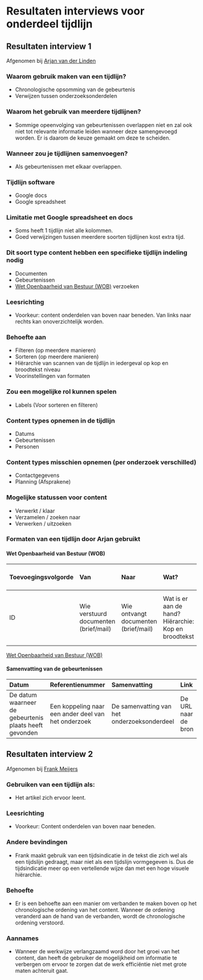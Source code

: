 # Resultaten interviews voor onderdeel tijdlijn

## Resultaten interview 1

Afgenomen bij [Arjan van der Linden](https://www.ftm.nl/auteur/arjan-van-der-linden)

### Waarom gebruik maken van een tijdlijn?
* Chronologische opsomming van de gebeurtenis
* Verwijzen tussen onderzoeksonderdelen


### Waarom het gebruik van meerdere tijdlijnen?
* Sommige opeenvolging van gebeurtenissen overlappen niet en zal ook niet tot relevante informatie leiden wanneer deze samengevoegd worden. Er is daarom de keuze gemaakt om deze te scheiden.

### Wanneer zou je tijdlijnen samenvoegen?
* Als gebeurtenissen met elkaar overlappen.

### Tijdlijn software
* Google docs
* Google spreadsheet

### Limitatie met Google spreadsheet en docs
* Soms heeft 1 tijdlijn niet alle kolommen.
* Goed verwijzingen tussen meerdere soorten tijdlijnen kost extra tijd.


### Dit soort type content hebben een specifieke tijdlijn indeling nodig 
* Documenten
* Gebeurtenissen
* [Wet Openbaarheid van Bestuur (WOB)](https://www.rijksoverheid.nl/onderwerpen/wet-openbaarheid-van-bestuur-wob/openbaarheid-van-overheidsinformatie) verzoeken


### Leesrichting
* Voorkeur: content onderdelen van boven naar beneden. Van links naar rechts kan onoverzichtelijk worden.


### Behoefte aan
* Filteren (op meerdere manieren)
* Sorteren (op meerdere manieren)
* Hiërarchie van scannen van de tijdlijn in iedergeval op kop en broodtekst niveau
* Voorinstellingen van formaten

### Zou een mogelijke rol kunnen spelen
* Labels (Voor sorteren en filteren)

### Content types opnemen in de tijdlijn
* Datums
* Gebeurtenissen
* Personen

### Content types misschien opnemen (per onderzoek verschilled)
* Contactgegevens
* Planning (Afsprakene)

### Mogelijke statussen voor content
* Verwerkt / klaar
* Verzamelen / zoeken naar
* Verwerken / uitzoeken

### Formaten van een tijdlijn door Arjan gebruikt

#### Wet Openbaarheid van Bestuur (WOB)
| Toevoegingsvolgorde | Van | Naar | Wat? | Functie in het onderzoek | Pagina | Datum |
| :--- | :--- | :--- | :--- | :--- | :--- | :--- |
| ID | Wie verstuurd documenten (brief/mail) | Wie ontvangt documenten (brief/mail) | Wat is er aan de hand? Hiërarchie: Kop en broodtekst | Op welke manier is deze informatie relevant voor het onderzoek? | Pagina nummer in het WOB verzoek | Verzenddatum |

[Wet Openbaarheid van Bestuur (WOB)](https://www.rijksoverheid.nl/onderwerpen/wet-openbaarheid-van-bestuur-wob/openbaarheid-van-overheidsinformatie)


#### Samenvatting van de gebeurtenissen

| Datum | Referentienummer | Samenvatting | Link |
| :--- | :--- | :--- | :--- | 
| De datum waarneer de gebeurtenis plaats heeft gevonden | Een koppeling naar een ander deel van het onderzoek | De samenvatting van het onderzoeksonderdeel | De URL naar de bron |



## Resultaten interview 2

Afgenomen bij [Frank Meijers](https://www.ftm.nl/auteur/frank-meijer)



### Gebruiken van een tijdlijn als:
* Het artikel zich ervoor leent.

### Leesrichting
* Voorkeur: Content onderdelen van boven naar beneden.


### Andere bevindingen
* Frank maakt gebruik van een tijdsindicatie in de tekst die zich wel als een tijdslijn gedraagt, maar niet als een tijdslijn vormgegeven is. Dus de tijdsindicatie meer op een vertellende wijze dan met een hoge visuele hiërarchie.


### Behoefte
* Er is een behoefte aan een manier om verbanden te maken boven op het chronologische ordening van het content. Wanneer de ordening veranderd aan de hand van de verbanden, wordt de chronologische ordening verstoord.

### Aannames
* Wanneer de werkwijze verlangzaamd word door het groei van het content, dan heeft de gebruiker de mogelijkheid om informatie te verbergen om ervoor te zorgen dat de werk efficiëntie niet met grote maten achteruit gaat. 



